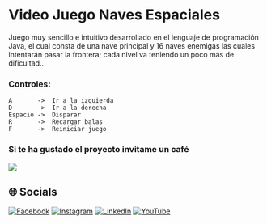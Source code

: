 # Video Juego Naves Espaciales
Juego muy sencillo e intuitivo desarrollado en el lenguaje de programación Java, el cual consta de una nave principal y 16 naves enemigas las cuales intentarán pasar la frontera; cada nivel va teniendo un poco más de dificultad..

### Controles:
``` batch
A       ->  Ir a la izquierda
D       ->  Ir a la derecha
Espacio ->  Disparar
R       ->  Recargar balas
F       ->  Reiniciar juego
```

### Si te ha gustado el proyecto invitame un café
<div align="left">
  <a href="https://paypal.me/JEstevezVargas" target="_blank" style="display: inline-block;">
    <img
      src="https://img.shields.io/badge/Donate-Buy%20Me%20A%20Coffee-orange.svg?style=flat-square&logo=buymeacoffee" 
      align="center"
     />
  </a>
</div>

## 🌐 Socials
[![Facebook](https://img.shields.io/badge/Facebook-%231877F2.svg?logo=Facebook&logoColor=white)](https://facebook.com/juancarlos.estevezvargas.98) [![Instagram](https://img.shields.io/badge/Instagram-%23E4405F.svg?logo=Instagram&logoColor=white)](https://instagram.com/juankestevez) [![LinkedIn](https://img.shields.io/badge/LinkedIn-%230077B5.svg?logo=linkedin&logoColor=white)](https://linkedin.com/in/juan-carlos-estevez-vargas) [![YouTube](https://img.shields.io/badge/YouTube-%23FF0000.svg?logo=YouTube&logoColor=white)](https://youtube.com/@JuanCarlosEstevezVargas) 

